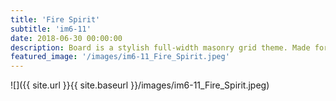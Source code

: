 ```yaml
---
title: 'Fire Spirit'
subtitle: 'im6-11'
date: 2018-06-30 00:00:00
description: Board is a stylish full-width masonry grid theme. Made for designers, artists, photographers and developers to show off their best work.
featured_image: '/images/im6-11_Fire_Spirit.jpeg'
---
```


![]({{ site.url }}{{ site.baseurl }}/images/im6-11_Fire_Spirit.jpeg)


